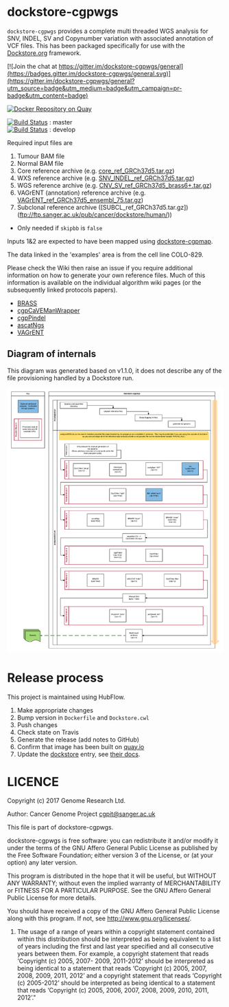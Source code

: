 dockstore-cgpwgs
======
`dockstore-cgpwgs` provides a complete multi threaded WGS analysis for SNV, INDEL, SV and Copynumber variation with associated annotation of VCF files.  This has been packaged specifically for use with the [Dockstore.org](https://dockstore.org/) framework.

[![Join the chat at https://gitter.im/dockstore-cgpwgs/general](https://badges.gitter.im/dockstore-cgpwgs/general.svg)](https://gitter.im/dockstore-cgpwgs/general?utm_source=badge&utm_medium=badge&utm_campaign=pr-badge&utm_content=badge)

[![Docker Repository on Quay](https://quay.io/repository/wtsicgp/dockstore-cgpwgs/status "Docker Repository on Quay")](https://quay.io/repository/wtsicgp/dockstore-cgpwgs)

[![Build Status](https://travis-ci.org/cancerit/dockstore-cgpwgs.svg?branch=master)](https://travis-ci.org/cancerit/dockstore-cgpwgs) : master  
[![Build Status](https://travis-ci.org/cancerit/dockstore-cgpwgs.svg?branch=develop)](https://travis-ci.org/cancerit/dockstore-cgpwgs) : develop

Required input files are

1. Tumour BAM file
2. Normal BAM file
3. Core reference archive (e.g. [core_ref_GRCh37d5.tar.gz](ftp://ftp.sanger.ac.uk/pub/cancer/dockstore/human/))
4. WXS reference archive (e.g. [SNV_INDEL_ref_GRCh37d5.tar.gz](ftp://ftp.sanger.ac.uk/pub/cancer/dockstore/human/))
5. WGS reference archive (e.g. [CNV_SV_ref_GRCh37d5_brass6+.tar.gz](ftp://ftp.sanger.ac.uk/pub/cancer/dockstore/human/))
6. VAGrENT (annotation) reference archive (e.g. [VAGrENT_ref_GRCh37d5_ensembl_75.tar.gz](ftp://ftp.sanger.ac.uk/pub/cancer/dockstore/human/))
7. Subclonal reference archive ([SUBCL_ref_GRCh37d5.tar.gz])(ftp://ftp.sanger.ac.uk/pub/cancer/dockstore/human/))
  * Only needed if `skipbb` is `false`

Inputs 1&2 are expected to have been mapped using [dockstore-cgpmap](https://dockstore.org/containers/quay.io/wtsicgp/dockstore-cgpmap).

The data linked in the 'examples' area is from the cell line COLO-829.

Please check the Wiki then raise an issue if you require additional information on how to generate your own reference files.  Much of this information is available on the individual algorithm wiki pages (or the subsequently linked protocols papers).

* [BRASS](https://github.com/cancerit/BRASS/wiki)
* [cgpCaVEManWrapper](https://github.com/cancerit/cgpCaVEManWrapper/wiki)
* [cgpPindel](https://github.com/cancerit/cgpPindel/wiki)
* [ascatNgs](https://github.com/cancerit/ascatNgs/wiki)
* [VAGrENT](https://github.com/cancerit/VAGrENT/wiki)

## Diagram of internals

This diagram was generated based on v1.1.0, it does not describe any of the file provisioning handled by a Dockstore run.

![Internal flow of docker image](images/dockstore-cgpwgs.png)

Release process
===============
This project is maintained using HubFlow.

1. Make appropriate changes
2. Bump version in `Dockerfile` and `Dockstore.cwl`
3. Push changes
4. Check state on Travis
5. Generate the release (add notes to GitHub)
6. Confirm that image has been built on [quay.io](https://quay.io/repository/wtsicgp/dockstore-cgpwgs?tab=builds)
7. Update the [dockstore](https://dockstore.org/containers/quay.io/wtsicgp/dockstore-cgpwgs) entry, see [their docs](https://dockstore.org/docs/getting-started-with-dockstore).

LICENCE
=======

Copyright (c) 2017 Genome Research Ltd.

Author: Cancer Genome Project <cgpit@sanger.ac.uk>

This file is part of dockstore-cgpwgs.

dockstore-cgpwgs is free software: you can redistribute it and/or modify it under
the terms of the GNU Affero General Public License as published by the Free
Software Foundation; either version 3 of the License, or (at your option) any
later version.

This program is distributed in the hope that it will be useful, but WITHOUT
ANY WARRANTY; without even the implied warranty of MERCHANTABILITY or FITNESS
FOR A PARTICULAR PURPOSE. See the GNU Affero General Public License for more
details.

You should have received a copy of the GNU Affero General Public License
along with this program. If not, see <http://www.gnu.org/licenses/>.

1. The usage of a range of years within a copyright statement contained within
this distribution should be interpreted as being equivalent to a list of years
including the first and last year specified and all consecutive years between
them. For example, a copyright statement that reads ‘Copyright (c) 2005, 2007-
2009, 2011-2012’ should be interpreted as being identical to a statement that
reads ‘Copyright (c) 2005, 2007, 2008, 2009, 2011, 2012’ and a copyright
statement that reads ‘Copyright (c) 2005-2012’ should be interpreted as being
identical to a statement that reads ‘Copyright (c) 2005, 2006, 2007, 2008,
2009, 2010, 2011, 2012’."
